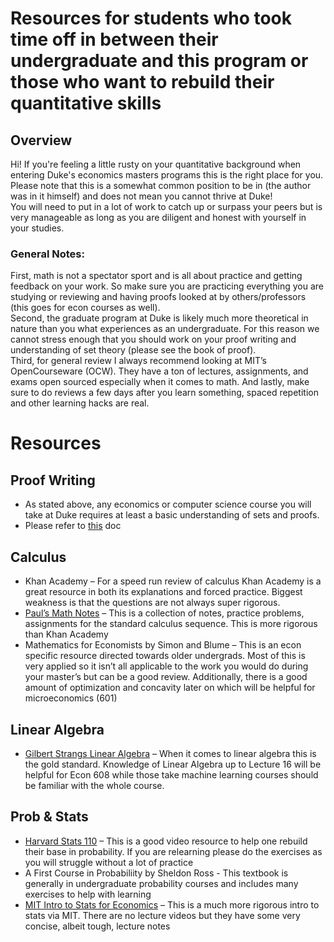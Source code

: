 # Resources for students who took time off in between their undergraduate and this program or those who want to rebuild their quantitative skills

## Overview
Hi! If you're feeling a little rusty on your quantitative background when entering Duke's economics masters programs this is the right place for you. Please note that this is a somewhat common position to be in (the author was in it himself) and does not mean you cannot thrive at Duke! </br>
You will need to put in a lot of work to catch up or surpass your peers but is very manageable as long as you are diligent and honest with yourself in your studies. 

### General Notes:
First, math is not a spectator sport and is all about practice and getting feedback on your work. So make sure you are practicing everything you are studying or reviewing and having proofs looked at by others/professors (this goes for econ courses as well). </br>
Second, the graduate program at Duke is likely much more theoretical in nature than you what experiences as an undergraduate. For this reason we cannot stress enough that you should work on your proof writing and understanding of set theory (please see the book of proof). </br> 
Third, for general review I always recommend looking at MIT’s OpenCourseware (OCW). They have a ton of lectures, assignments, and exams open sourced especially when it comes to math. And lastly, make sure to do reviews a few days after you learn something, spaced repetition and other learning hacks are real. 

# Resources
## Proof Writing 
- As stated above, any economics or computer science course you will take at Duke requires at least a basic understanding of sets and proofs. 
- Please refer to [this](/economics/proofs_and_sets.md) doc

## Calculus
- Khan Academy – For a speed run review of calculus Khan Academy is a great resource in both its explanations and forced practice. Biggest weakness is that the questions are not always super rigorous. 
- [Paul’s Math Notes](https://tutorial.math.lamar.edu/) – This is a collection of notes, practice problems, assignments for the standard calculus sequence. This is more rigorous than Khan Academy
- Mathematics for Economists by Simon and Blume – This is an econ specific resource directed towards older undergrads. Most of this is very applied so it isn’t all applicable to the work you would do during your master’s but can be a good review. Additionally, there is a good amount of optimization and concavity later on which will be helpful for microeconomics (601)

## Linear Algebra
- [Gilbert Strangs Linear Algebra](https://ocw.mit.edu/courses/18-06sc-linear-algebra-fall-2011/) – When it comes to linear algebra this is the gold standard. Knowledge of Linear Algebra up to Lecture 16 will be helpful for Econ 608 while those take machine learning courses should be familiar with the whole course. 

## Prob & Stats
- [Harvard Stats 110](https://projects.iq.harvard.edu/stat110/youtube) – This is a good video resource to help one rebuild their base in probability. If you are relearning please do the exercises as you will struggle without a lot of practice
- A First Course in Probabiliity by Sheldon Ross - This textbook is generally in undergraduate probability courses and includes many exercises to help with learning 
- [MIT Intro to Stats for Economics](https://ocw.mit.edu/courses/14-30-introduction-to-statistical-methods-in-economics-spring-2009/) – This is a much more rigorous intro to stats via MIT. There are no lecture videos but they have some very concise, albeit tough, lecture notes